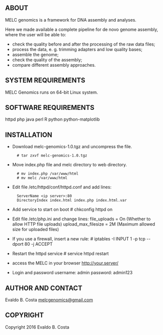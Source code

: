 ABOUT
-----

MELC genomics is a framework for DNA assembly and analyses.

Here we made available a complete pipeline for de novo genome assembly, where the user will be able to:

- check the quality before and after the processing of the raw data files;
- process the data, e. g. trimming adapters and low quality bases;
- assemble the genome;
- check the quality of the assembly;
- compare different assembly approaches.


SYSTEM REQUIREMENTS
-------------------

MELC Genomics runs on 64-bit Linux system.


SOFTWARE REQUIREMENTS
---------------------

httpd
php
java
perl
R
python
python-matplotlib


INSTALLATION
------------

- Download melc-genomics-1.0.tgz and uncompress the file.

        # tar zxvf melc-genomics-1.0.tgz

- Move index.php file and melc directory to web directory.

        # mv index.php /var/www/html
        # mv melc /var/www/html

- Edit file /etc/httpd/conf/httpd.conf and add lines:

        ServerName <ip server>:80
        DirectoryIndex index.html index.php index.html.var

- Add service to start on boot
        # chkconfig httpd on

- Edit file /etc/php.ini and change lines:
        file_uploads = On               (Whether to allow HTTP file uploads)
        upload_max_filesize = 2M        (Maximum allowed size for uploaded files)

- If you use a firewall, insert a new rule:
        # iptables -I INPUT 1 -p tcp --dport 80 -j ACCEPT

- Restart the httpd service
        # service httpd restart

- access the MELC in your browser
        http://your.server/

- Login and password
        username: admin
        password: admin123


AUTHOR AND CONTACT
------------------

Evaldo B. Costa
melcgenomics@gmail.com


COPYRIGHT
---------

Copyright 2016 Evaldo B. Costa
